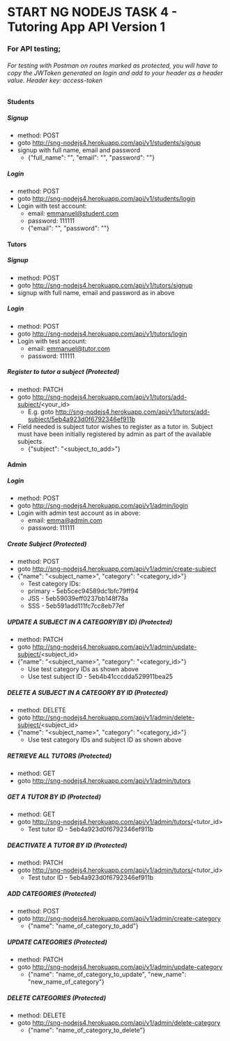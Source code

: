 # START NG NODEJS TASK 4 - Tutoring App API Version 1

### For API testing;
###### For testing with Postman on routes marked as protected, you will have to copy the JWToken generated on login and add to your header as a header value. Header key: access-token

#### Students
##### Signup
* method: POST
* goto http://sng-nodejs4.herokuapp.com/api/v1/students/signup
* signup with full name, email and password
  * {"full_name": "<your name>", "email": "<your email>", "password": "<your password>"}

##### Login
* method: POST
* goto http://sng-nodejs4.herokuapp.com/api/v1/students/login
* Login with test account:
  * email: emmanuel@student.com
  * password: 111111
  * {"email": "<your email>", "password": "<your password>"}

#### Tutors
##### Signup
* method: POST
* goto http://sng-nodejs4.herokuapp.com/api/v1/tutors/signup
* signup with full name, email and password as in above

##### Login
* method: POST
* goto http://sng-nodejs4.herokuapp.com/api/v1/tutors/login
* Login with test account:
  * email: emmanuel@tutor.com
  * password: 111111

##### Register to tutor a subject (Protected)
* method: PATCH
* goto http://sng-nodejs4.herokuapp.com/api/v1/tutors/add-subject/<your_id>
  * E.g. goto http://sng-nodejs4.herokuapp.com/api/v1/tutors/add-subject/5eb4a923d0f6792346ef911b
* Field needed is subject tutor wishes to register as a tutor in. Subject must have been initially registered by admin as part of the available subjects
  * {"subject": "<subject_to_add>"}

#### Admin
##### Login
* method: POST
* goto http://sng-nodejs4.herokuapp.com/api/v1/admin/login
* Login with admin test account as in above:
  * email: emma@admin.com
  * password: 111111

##### Create Subject (Protected)
* method: POST
* goto http://sng-nodejs4.herokuapp.com/api/v1/admin/create-subject
* {"name": "<subject_name>", "category": "<category_id>"}
  * Test category IDs:
  * primary - 5eb5cec94589dc1bfc79ff94
  * JSS - 5eb59039eff0237bb148f78a
  * SSS - 5eb591add111fc7cc8eb77ef

##### UPDATE A SUBJECT IN A CATEGORY(BY ID) (Protected)
* method: PATCH
* goto http://sng-nodejs4.herokuapp.com/api/v1/admin/update-subject/<subject_id>
* {"name": "<subject_name>", "category": "<category_id>"}
  * Use test category IDs as shown above
  * Use test subject ID - 5eb4b41cccdda529911bea25

##### DELETE A SUBJECT IN A CATEGORY BY ID (Protected)
* method: DELETE
* goto http://sng-nodejs4.herokuapp.com/api/v1/admin/delete-subject/<subject_id>
* {"name": "<subject_name>", "category": "<category_id>"}
  * Use test category IDs and subject ID as shown above

##### RETRIEVE ALL TUTORS (Protected)
* method: GET
* goto http://sng-nodejs4.herokuapp.com/api/v1/admin/tutors

##### GET A TUTOR BY ID (Protected)
* method: GET
* goto http://sng-nodejs4.herokuapp.com/api/v1/admin/tutors/<tutor_id>
  * Test tutor ID - 5eb4a923d0f6792346ef911b

##### DEACTIVATE A TUTOR BY ID (Protected)
* method: PATCH
* goto http://sng-nodejs4.herokuapp.com/api/v1/admin/tutors/<tutor_id>
  * Test tutor ID - 5eb4a923d0f6792346ef911b

##### ADD CATEGORIES (Protected)
* method: POST
* goto http://sng-nodejs4.herokuapp.com/api/v1/admin/create-category
  * {"name": "name_of_category_to_add"}

##### UPDATE CATEGORIES (Protected)
* method: PATCH
* goto http://sng-nodejs4.herokuapp.com/api/v1/admin/update-category
  * {"name": "name_of_category_to_update", "new_name": "new_name_of_category"}

##### DELETE CATEGORIES (Protected)
* method: DELETE
* goto http://sng-nodejs4.herokuapp.com/api/v1/admin/delete-category
  * {"name": "name_of_category_to_delete"}